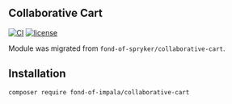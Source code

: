 ## Collaborative Cart
[![CI](https://github.com/fond-of-impala/collaborative-cart/actions/workflows/main.yml/badge.svg)](https://github.com/fond-of-impala/collaborative-cart/actions/workflows/main.yml)
[![license](https://img.shields.io/github/license/fond-of-impala/collaborative-cart.svg)](https://packagist.org/packages/fond-of-impala/collaborative-cart)

Module was migrated from `fond-of-spryker/collaborative-cart`.

## Installation

```
composer require fond-of-impala/collaborative-cart
```
